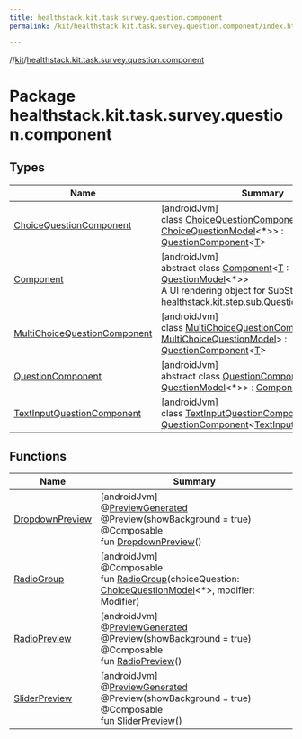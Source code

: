 ```yaml
---
title: healthstack.kit.task.survey.question.component
permalink: /kit/healthstack.kit.task.survey.question.component/index.html

---
```

//[kit](/kit.html)/[healthstack.kit.task.survey.question.component](index.html)



# Package healthstack.kit.task.survey.question.component



## Types


| Name | Summary |
|---|---|
| [ChoiceQuestionComponent](-choice-question-component/index.html) | [androidJvm]<br>class [ChoiceQuestionComponent](-choice-question-component/index.html)&lt;[T](-choice-question-component/index.html) : [ChoiceQuestionModel](../healthstack.kit.task.survey.question.model/-choice-question-model/index.html)&lt;*&gt;&gt; : [QuestionComponent](-question-component/index.html)&lt;[T](-choice-question-component/index.html)&gt; |
| [Component](-component/index.html) | [androidJvm]<br>abstract class [Component](-component/index.html)&lt;[T](-component/index.html) : [QuestionModel](../healthstack.kit.task.survey.question.model/-question-model/index.html)&lt;*&gt;&gt;<br>A UI rendering object for SubStep such as healthstack.kit.step.sub.QuestionSubStep. |
| [MultiChoiceQuestionComponent](-multi-choice-question-component/index.html) | [androidJvm]<br>class [MultiChoiceQuestionComponent](-multi-choice-question-component/index.html)&lt;[T](-multi-choice-question-component/index.html) : [MultiChoiceQuestionModel](../healthstack.kit.task.survey.question.model/-multi-choice-question-model/index.html)&gt; : [QuestionComponent](-question-component/index.html)&lt;[T](-multi-choice-question-component/index.html)&gt; |
| [QuestionComponent](-question-component/index.html) | [androidJvm]<br>abstract class [QuestionComponent](-question-component/index.html)&lt;[T](-question-component/index.html) : [QuestionModel](../healthstack.kit.task.survey.question.model/-question-model/index.html)&lt;*&gt;&gt; : [Component](-component/index.html)&lt;[T](-question-component/index.html)&gt; |
| [TextInputQuestionComponent](-text-input-question-component/index.html) | [androidJvm]<br>class [TextInputQuestionComponent](-text-input-question-component/index.html) : [QuestionComponent](-question-component/index.html)&lt;[TextInputQuestionModel](../healthstack.kit.task.survey.question.model/-text-input-question-model/index.html)&gt; |


## Functions


| Name | Summary |
|---|---|
| [DropdownPreview](-dropdown-preview.html) | [androidJvm]<br>@[PreviewGenerated](../healthstack.kit.annotation/-preview-generated/index.html)<br>@Preview(showBackground = true)<br>@Composable<br>fun [DropdownPreview](-dropdown-preview.html)() |
| [RadioGroup](-radio-group.html) | [androidJvm]<br>@Composable<br>fun [RadioGroup](-radio-group.html)(choiceQuestion: [ChoiceQuestionModel](../healthstack.kit.task.survey.question.model/-choice-question-model/index.html)&lt;*&gt;, modifier: Modifier) |
| [RadioPreview](-radio-preview.html) | [androidJvm]<br>@[PreviewGenerated](../healthstack.kit.annotation/-preview-generated/index.html)<br>@Preview(showBackground = true)<br>@Composable<br>fun [RadioPreview](-radio-preview.html)() |
| [SliderPreview](-slider-preview.html) | [androidJvm]<br>@[PreviewGenerated](../healthstack.kit.annotation/-preview-generated/index.html)<br>@Preview(showBackground = true)<br>@Composable<br>fun [SliderPreview](-slider-preview.html)() |

